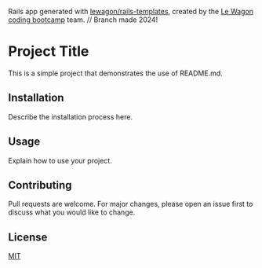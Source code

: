 Rails app generated with [lewagon/rails-templates](https://github.com/lewagon/rails-templates), created by the [Le Wagon coding bootcamp](https://www.lewagon.com) team.
// Branch made 2024!
# Project Title

This is a simple project that demonstrates the use of README.md.

## Installation

Describe the installation process here.

## Usage

Explain how to use your project.

## Contributing

Pull requests are welcome. For major changes, please open an issue first to discuss what you would like to change.

## License

[MIT](https://choosealicense.com/licenses/mit/)
